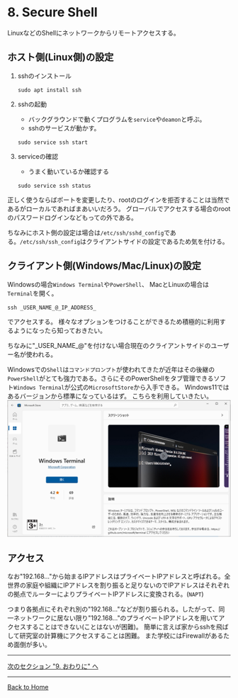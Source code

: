 <!--

This document is written in Markdown.
You can preview on such as VisualStudio Code.
If you want to know more, search with "vscode markdown" or refer to official document https://code.visualstudio.com/Docs/languages/markdown .

-->

# 8. Secure Shell

LinuxなどのShellにネットワークからリモートアクセスする。

## ホスト側(Linux側)の設定

1. sshのインストール

	```
	sudo apt install ssh
	```

2. sshの起動
	- バックグラウンドで動くプログラムを`service`や`deamon`と呼ぶ。
	- sshのサービスが動かす。
	```
	sudo service ssh start
	```

3. serviceの確認
	- うまく動いているか確認する
	```
	sudo service ssh status
	```

正しく使うならばポートを変更したり、rootのログインを拒否することは当然であるがローカルであればまあいいだろう。
グローバルでアクセスする場合のrootのパスワードログインなどもっての外である。

ちなみにホスト側の設定は場合は`/etc/ssh/sshd_config`である。`/etc/ssh/ssh_config`はクライアントサイドの設定であるため気を付ける。

## クライアント側(Windows/Mac/Linux)の設定

Windowsの場合`Windows Terminal`や`PowerShell`、
MacとLinuxの場合は`Terminal`を開く。


```
ssh _USER_NAME_@_IP_ADDRESS_
```
でアクセスする。
様々なオプションをつけることができるため積極的に利用するようになったら知っておきたい。

ちなみに"\_USER\_NAME\_@"を付けない場合現在のクライアントサイドのユーザー名が使われる。

Windowsでの`Shell`は`コマンドプロンプト`が使われてきたが近年はその後継の`PowerShell`がとても強力である。さらにそのPowerShellをタブ管理できるソフト`Windows Terminal`が公式の`MicrosoftStore`から入手できる。
Windows11ではあるバージョンから標準になっているはず。
こちらを利用していきたい。
![](./image/8/01_Terminal.png)


## アクセス

なお"192.168..."から始まるIPアドレスはプライベートIPアドレスと呼ばれる。全世界の家庭や組織にIPアドレスを割り振ると足りないのでIPアドレスはそれぞれの拠点でルーターによりプライベートIPアドレスに変換される。(`NAPT`)

つまり各拠点にそれぞれ別の"192.168..."などが割り振られる。したがって、同一ネットワークに居ない限り"192.168..."のプライベートIPアドレスを用いてアクセスすることはできない(ことはないが困難)。
簡単に言えば家からsshを飛ばして研究室の計算機にアクセスすることは困難。
また学校にはFirewallがあるため面倒が多い。

----

[次のセクション "9. おわりに" へ](./9_Final.md)

----
[Back to Home](../readme.md)

<!-- Written by Croyfet in 2022-->
